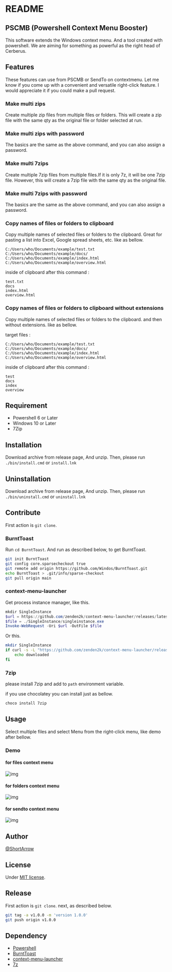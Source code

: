 # README

## PSCMB (Powershell Context Menu Booster)

This software extends the Windows context menu. And a tool created with powershell. We are aiming for something as powerful as the right head of Cerberus.

## Features

These features can use from PSCMB or SendTo on contextmenu.
Let me know if you come up with a convenient and versatile right-click feature. I would appreciate it if you could make a pull request.

### Make multi zips

Create multiple zip files from multiple files or folders. This will create a zip file with the same qty as the original file or folder selected at run.

### Make multi zips with password

The basics are the same as the above command, and you can also assign a password.

### Make multi 7zips

Create multiple 7zip files from multiple files.If it is only 7z, it will be one 7zip file. However, this will create a 7zip file with the same qty as the original file.

### Make multi 7zips with password

The basics are the same as the above command, and you can also assign a password.

### Copy names of files or folders to clipboard

Copy multiple names of selected files or folders to the clipboard. Great for pasting a list into Excel, Google spread sheets, etc. like as bellow.

```
C:/Users/who/Documents/example/test.txt
C:/Users/who/Documents/example/docs/
C:/Users/who/Documents/example/index.html
C:/Users/who/Documents/example/overview.html
```

inside of clipboard after this command :

```
test.txt
docs
index.html
overview.html
```

### Copy names of files or folders to clipboard without extensions

Copy multiple names of selected files or folders to the clipboard. and then without extensions. like as bellow.

target files :

```
C:/Users/who/Documents/example/test.txt
C:/Users/who/Documents/example/docs/
C:/Users/who/Documents/example/index.html
C:/Users/who/Documents/example/overview.html
```

inside of clipboard after this command :

```
test
docs
index
overview
```

## Requirement

* Powershell 6 or Later
* Windows 10 or Later
* 7Zip

## Installation

Download archive from release page, And unzip.
Then, please run `./bin/install.cmd` or `install.lnk`

## Uninstallation

Download archive from release page, And unzip.
Then, please run `./bin/uninstall.cmd` or `uninstall.lnk`

## Contribute

First action is `git clone`.

### BurntToast

Run `cd BurntToast`.
And run as described below, to get BurntToast.

```bash
git init BurntToast
git config core.sparsecheckout true
git remote add origin https://github.com/Windos/BurntToast.git
echo BurntToast > .git/info/sparse-checkout
git pull origin main 
```

### context-menu-launcher

Get process instance manager, like this.

```powershell
mkdir SingleInstance
$url = https://github.com/zenden2k/context-menu-launcher/releases/latest/download/singleinstance.exe
$file = ./SingleInstance/singleinstance.exe
Invoke-WebRequest -Uri $url -OutFile $file
```

Or this.

```bash
mkdir SingleInstance
if curl -s -L "https://github.com/zenden2k/context-menu-launcher/releases/latest/download/singleinstance.exe" -o "./SingleInstance/singleinstance.exe"; then
    echo downloaded
fi
```

### 7zip

please install 7zip and add to `path` environment variable.

if you use chocolatey you can install just as bellow.

```powershell
choco install 7zip
```

## Usage

Select multiple files and select Menu from the right-click menu, like demo after bellow.

### Demo

#### for files context menu

![img](img\demo_forfiles.png)

#### for folders context menu

![img](img\demo_forfolders.png)

#### for sendto context menu

![img](img\demo_sendto.png)

## Author

[@ShortArrow](https://github.com/ShortArrow)

## License

Under [MIT license](https://en.wikipedia.org/wiki/MIT_License).

## Release

First action is `git clone`. next, as described below.

```bash
git tag -a v1.0.0 -m 'version 1.0.0'
git push origin v1.0.0
```

## Dependency

- [Powershell](https://github.com/PowerShell/PowerShell)
- [BurntToast](https://github.com/Windos/BurntToast)
- [context-menu-launcher](https://github.com/zenden2k/context-menu-launcher)
- [7z](https://sourceforge.net/projects/sevenzip/files/7-Zip/)
